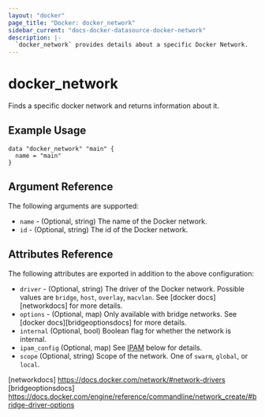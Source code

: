 ```yaml
---
layout: "docker"
page_title: "Docker: docker_network"
sidebar_current: "docs-docker-datasource-docker-network"
description: |-
  `docker_network` provides details about a specific Docker Network.
---
```


# docker\_network

Finds a specific docker network and returns information about it.

## Example Usage

```hcl
data "docker_network" "main" {
  name = "main"
}
```

## Argument Reference

The following arguments are supported:

* `name` - (Optional, string) The name of the Docker network.
* `id` - (Optional, string) The id of the Docker network.

## Attributes Reference

The following attributes are exported in addition to the above configuration:

* `driver` - (Optional, string) The driver of the Docker network. 
	Possible values are `bridge`, `host`, `overlay`, `macvlan`. 
	See [docker docs][networkdocs] for more details.
* `options` - (Optional, map) Only available with bridge networks. See
	[docker docs][bridgeoptionsdocs] for more details.
* `internal` (Optional, bool) Boolean flag for whether the network is internal.
* `ipam_config` (Optional, map) See [IPAM](#ipam) below for details.
* `scope` (Optional, string) Scope of the network. One of `swarm`, `global`, or `local`.

[networkdocs] https://docs.docker.com/network/#network-drivers
[bridgeoptionsdocs] https://docs.docker.com/engine/reference/commandline/network_create/#bridge-driver-options